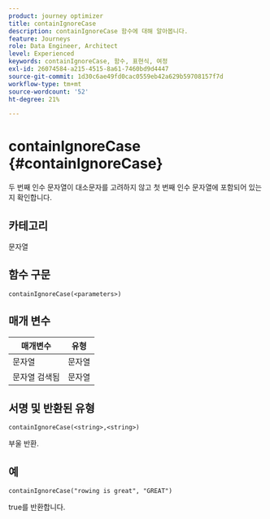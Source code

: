 ```yaml
---
product: journey optimizer
title: containIgnoreCase
description: containIgnoreCase 함수에 대해 알아봅니다.
feature: Journeys
role: Data Engineer, Architect
level: Experienced
keywords: containIgnoreCase, 함수, 표현식, 여정
exl-id: 26074584-a215-4515-8a61-7460bd9d4447
source-git-commit: 1d30c6ae49fd0cac0559eb42a629b59708157f7d
workflow-type: tm+mt
source-wordcount: '52'
ht-degree: 21%

---
```


# containIgnoreCase {#containIgnoreCase}

두 번째 인수 문자열이 대소문자를 고려하지 않고 첫 번째 인수 문자열에 포함되어 있는지 확인합니다.

## 카테고리

문자열

## 함수 구문

`containIgnoreCase(<parameters>)`

## 매개 변수

| 매개변수 | 유형 |
|-----------|------------------|
| 문자열 | 문자열 |
| 문자열 검색됨 | 문자열 |

## 서명 및 반환된 유형

`containIgnoreCase(<string>,<string>)`

부울 반환.

## 예

`containIgnoreCase("rowing is great", "GREAT")`

true를 반환합니다.
